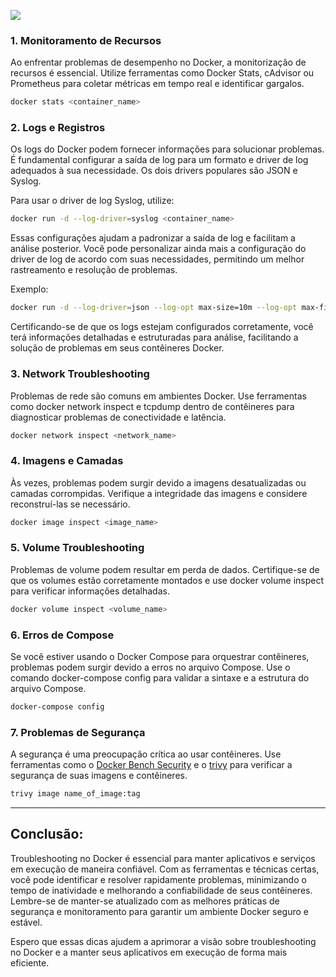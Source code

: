 
![](https://media.licdn.com/dms/image/v2/D4E12AQGY4YeEnFiIww/article-cover_image-shrink_720_1280/article-cover_image-shrink_720_1280/0/1696495916026?e=1758758400&v=beta&t=swxZ6UQKx7wdEOdygXgMt-0BJMuJNN24qRBcRjZZSFc)

### 1. Monitoramento de Recursos

Ao enfrentar problemas de desempenho no Docker, a monitorização de recursos é essencial. Utilize ferramentas como Docker Stats, cAdvisor ou Prometheus para coletar métricas em tempo real e identificar gargalos.

```zsh
docker stats <container_name>
```

### 2. Logs e Registros

Os logs do Docker podem fornecer informações para solucionar problemas. É fundamental configurar a saída de log para um formato e driver de log adequados à sua necessidade. Os dois drivers populares são JSON e Syslog.

Para usar o driver de log Syslog, utilize:

```zsh
docker run -d --log-driver=syslog <container_name>
```

Essas configurações ajudam a padronizar a saída de log e facilitam a análise posterior. Você pode personalizar ainda mais a configuração do driver de log de acordo com suas necessidades, permitindo um melhor rastreamento e resolução de problemas.

Exemplo:

```zsh
docker run -d --log-driver=json --log-opt max-size=10m --log-opt max-file=3 <container_name>
```

Certificando-se de que os logs estejam configurados corretamente, você terá informações detalhadas e estruturadas para análise, facilitando a solução de problemas em seus contêineres Docker.

### 3. Network Troubleshooting

Problemas de rede são comuns em ambientes Docker. Use ferramentas como docker network inspect e tcpdump dentro de contêineres para diagnosticar problemas de conectividade e latência.

```zsh
docker network inspect <network_name>
```

### 4. Imagens e Camadas

Às vezes, problemas podem surgir devido a imagens desatualizadas ou camadas corrompidas. Verifique a integridade das imagens e considere reconstruí-las se necessário.

```zsh
docker image inspect <image_name>
```

### 5. Volume Troubleshooting

Problemas de volume podem resultar em perda de dados. Certifique-se de que os volumes estão corretamente montados e use docker volume inspect para verificar informações detalhadas.

```zsh
docker volume inspect <volume_name>
```

### 6. Erros de Compose

Se você estiver usando o Docker Compose para orquestrar contêineres, problemas podem surgir devido a erros no arquivo Compose. Use o comando docker-compose config para validar a sintaxe e a estrutura do arquivo Compose.

```zsh
docker-compose config
```

### 7. Problemas de Segurança

A segurança é uma preocupação crítica ao usar contêineres. Use ferramentas como o [Docker Bench Security](https://hub.docker.com/r/docker/docker-bench-security) e o [trivy](https://www.linkedin.com/pulse/garantindo-seguran%25C3%25A7a-das-suas-imagens-docker-com-cosign-valdir-junior/?trackingId=l8V%2FQYcOSWeNMxJUjyZu4Q%3D%3D) para verificar a segurança de suas imagens e contêineres.

```zsh
trivy image name_of_image:tag
```

---

## Conclusão:

Troubleshooting no Docker é essencial para manter aplicativos e serviços em execução de maneira confiável. Com as ferramentas e técnicas certas, você pode identificar e resolver rapidamente problemas, minimizando o tempo de inatividade e melhorando a confiabilidade de seus contêineres. Lembre-se de manter-se atualizado com as melhores práticas de segurança e monitoramento para garantir um ambiente Docker seguro e estável.

Espero que essas dicas ajudem a aprimorar a visão sobre troubleshooting no Docker e a manter seus aplicativos em execução de forma mais eficiente.